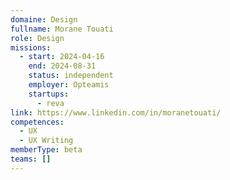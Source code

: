 ```yaml
---
domaine: Design
fullname: Morane Touati
role: Design
missions:
  - start: 2024-04-16
    end: 2024-08-31
    status: independent
    employer: Opteamis
    startups:
      - reva
link: https://www.linkedin.com/in/moranetouati/
competences:
  - UX
  - UX Writing
memberType: beta
teams: []
---
```

